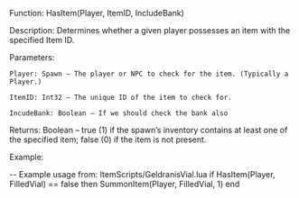 Function: HasItem(Player, ItemID, IncludeBank)

Description: Determines whether a given player possesses an item with the specified Item ID.

Parameters:

    Player: Spawn – The player or NPC to check for the item. (Typically a Player.)

    ItemID: Int32 – The unique ID of the item to check for.

    IncudeBank: Boolean – If we should check the bank also

Returns: Boolean – true (1) if the spawn’s inventory contains at least one of the specified item; false (0) if the item is not present.

Example:

-- Example usage from: ItemScripts/GeldranisVial.lua
if HasItem(Player, FilledVial) == false then
    SummonItem(Player, FilledVial, 1)
end